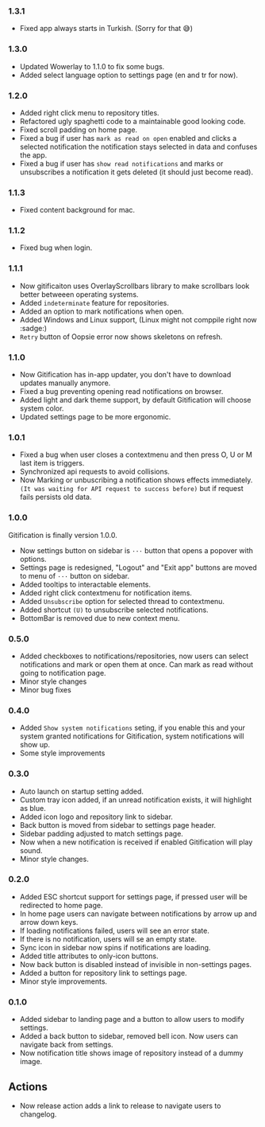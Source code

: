 ### 1.3.1
  - Fixed app always starts in Turkish. (Sorry for that :sweat_smile:)

### 1.3.0
  - Updated Wowerlay to 1.1.0 to fix some bugs.
  - Added select language option to settings page (en and tr for now).

### 1.2.0
  - Added right click menu to repository titles.
  - Refactored ugly spaghetti code to a maintainable good looking code.
  - Fixed scroll padding on home page.
  - Fixed a bug if user has `mark as read on open` enabled and clicks a selected notification the notification stays selected in data and confuses the app.
  - Fixed a bug if user has `show read notifications` and marks or unsubscribes a notification it gets deleted (it should just become read).

### 1.1.3
  - Fixed content background for mac.

### 1.1.2
  - Fixed bug when login.

### 1.1.1
  - Now gitificaiton uses OverlayScrollbars library to make scrollbars look better betweeen operating systems.
  - Added `indeterminate` feature for repositories.
  - Added an option to mark notifications when open.
  - Added Windows and Linux support, (Linux might not comppile right now :sadge:)
  - `Retry` button of Oopsie error now shows skeletons on refresh.

### 1.1.0
  - Now Gitification has in-app updater, you don't have to download updates manually anymore.
  - Fixed a bug preventing opening read notifications on browser.
  - Added light and dark theme support, by default Gitification will choose system color.
  - Updated settings page to be more ergonomic.

### 1.0.1
  - Fixed a bug when user closes a contextmenu and then press O, U or M last item is triggers.
  - Synchronized api requests to avoid collisions.
  - Now Marking or unbuscribing a notification shows effects immediately. `(It was waiting for API request to success before)` but if request fails persists old data.

### 1.0.0
Gitification is finally version 1.0.0.

  - Now settings button on sidebar is `···` button that opens a popover with options.
  - Settings page is redesigned, "Logout" and "Exit app" buttons are moved to menu of `···` button on sidebar.
  - Added tooltips to interactable elements.
  - Added right click contextmenu for notification items.
  - Added `Unsubscribe` option for selected thread to contextmenu.
  - Added shortcut `(U)` to unsubscribe selected notifications.
  - BottomBar is removed due to new context menu. 

### 0.5.0
  - Added checkboxes to notifications/repositories, now users can select notifications and mark or open them at once. Can mark as read without going to notification page.
  - Minor style changes
  - Minor bug fixes

### 0.4.0
  - Added `Show system notifications` seting, if you enable this and your system granted notifications for Gitification, system notifications will show up.
  - Some style improvements

### 0.3.0
  - Auto launch on startup setting added.
  - Custom tray icon added, if an unread notification exists, it will highlight as blue.
  - Added icon logo and repository link to sidebar.
  - Back button is moved from sidebar to settings page header.
  - Sidebar padding adjusted to match settings page.
  - Now when a new notification is received if enabled Gitification will play sound.
  - Minor style changes.

### 0.2.0
  - Added ESC shortcut support for settings page, if pressed user will be redirected to home page.
  - In home page users can navigate between notifications by arrow up and arrow down keys.
  - If loading notifications failed, users will see an error state.
  - If there is no notification, users will se an empty state.
  - Sync icon in sidebar now spins if notifications are loading.
  - Added title attributes to only-icon buttons.
  - Now back button is disabled instead of invisible in non-settings pages.
  - Added a button for repository link to settings page.
  - Minor style improvements.

### 0.1.0
  - Added sidebar to landing page and a button to allow users to modify settings.
  - Added a back button to sidebar, removed bell icon. Now users can navigate back from settings.
  - Now notification title shows image of repository instead of a dummy image.

## Actions
  - Now release action adds a link to release to navigate users to changelog.
